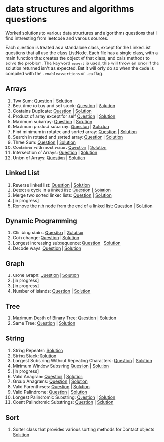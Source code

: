 # data structures and algorithms questions
Worked solutions to various data structures and algorithms questions that I find interesting from leetcode and various sources.

Each question is treated as a standalone class, except for the LinkedList questions that all use the class ListNode.
Each file has a single class, with a main function that creates the object of that class, and calls methods to solve the problem.
The keyword `assert` is used, this will throw an error if the solution returned isn't as expected. But it will only do so when the code is compiled with the `-enableassertions` or `-ea` flag.

## Arrays
1. Two Sum:
[Question](https://leetcode.com/problems/two-sum/) | [Solution](/Arrays/01_TwoSum/TwoSum.java)
2. Best time to buy and sell stock: [Question](https://leetcode.com/problems/best-time-to-buy-and-sell-stock/) | [Solution](/Arrays/02_BestTimeToBuyAndSellStock/BestTimeToBuyAndSellStock.java)
3. Contains Duplicate:
[Question](https://leetcode.com/problems/contains-duplicate/) | [Solution](/Arrays/03_ContainsDuplicate/ContainsDuplicate.java)
4. Product of array except for self
[Question](https://leetcode.com/problems/product-of-array-except-self/) | [Solution](/Arrays/04_ProductOfArrayExceptSelf/ProductOfArrayExceptSelf.java)
5. Maximum subarray:
[Question](https://leetcode.com/problems/maximum-subarray/) | [Solution](/Arrays/05_MaximumSubarray/MaximumSubarray.java)
6. Maximum product subarray:
[Question](https://leetcode.com/problems/maximum-product-subarray/) | [Solution](/Arrays/06_MaximumProductSubarray/MaximumProductSubarray.java)
7. Find minimum in rotated and sorted array:
[Question](https://leetcode.com/problems/find-minimum-in-rotated-sorted-array/) | [Solution](/Arrays/07_FindMinimumInRotatedSortedArray/MinimumInRotatedSortedArray.java)
8. Search in rotated and sorted array:
[Question](https://leetcode.com/problems/search-in-rotated-sorted-array/) | [Solution](/Arrays/08_SearchInRotatedSortedArray/SearchInRotatedSortedArray.java)
9. Three Sum:
[Question](https://leetcode.com/problems/3sum/) | [Solution](/Arrays/09_ThreeSum/ThreeSum.java)
10. Container with most water:
[Question](https://leetcode.com/problems/container-with-most-water/) | [Solution](/Arrays/10_ContainerWithMostWater/ContainerWithMostWater.java)
11. Intersection of Arrays:
[Question](https://leetcode.com/problems/intersection-of-two-arrays/) | [Solution](/Arrays/11_IntersectionOfArrays/FindIntersection.java)
12. Union of Arrays:
[Question](https://www.geeksforgeeks.org/find-union-and-intersection-of-two-unsorted-arrays/) | [Solution](/Arrays/12_UnionOfArrays/FindUnion.java)

## Linked List
1. Reverse linked list:
[Question](https://leetcode.com/problems/reverse-linked-list/) | [Solution](/LinkedList/01_ReverseLinkedList/ReverseLinkedList.java)
2. Detect a cycle in a linked list:
[Question](https://leetcode.com/problems/linked-list-cycle/) | [Solution](/LinkedList/02_DetectCycleLinkedList/DetectCycleLinkedList.java)
3. Merge two sorted linked lists:
[Question](https://leetcode.com/problems/merge-two-sorted-lists/) | [Solution](/LinkedList/03_MergeTwoSortedLinkedLists/MergeTwoSortedLists.java)
4. [in progress]
5. Remove the nth node from the end of a linked list:
[Question](https://leetcode.com/problems/remove-nth-node-from-end-of-list/) | [Solution](/LinkedList/05_RemoveNthNodeFromEndOfLinkedList/RemoveNthNodeFromEndOfLinkedList.java)

## Dynamic Programming
1. Climbing stairs:
[Question](https://leetcode.com/problems/climbing-stairs/) | [Solution](/DynamicProgramming/01_ClimbingStairs/ClimbingStairs.java)
2. Coin change:
[Question](https://leetcode.com/problems/coin-change/) | [Solution](/DynamicProgramming/02_CoinChange/CoinChange.java)
3. Longest increasing subsequence:
[Question](https://leetcode.com/problems/longest-increasing-subsequence/) | [Solution](/DynamicProgramming/03_LongestIncreasingSubsequence/LongestIncreasingSubsequence.java)
4. Decode ways:
[Question](https://leetcode.com/problems/decode-ways/) | [Solution](/DynamicProgramming/04_DecodeWays/DecodeWays.java)

## Graph
1. Clone Graph:
[Question](https://leetcode.com/problems/clone-graph/) | [Solution](/Graph/01_CloneGraph/CloneGraph.java)
2. [in progress]
3. [in progress]
4. Number of islands:
[Question](https://leetcode.com/problems/number-of-islands/) | [Solution](/Graph/04_NumberOfIslands/NumberOfIslands.java)

## Tree
1. Maximum Depth of Binary Tree:
[Question](https://leetcode.com/problems/maximum-depth-of-binary-tree/) | [Solution](/Tree/01_MaximumDepthOfBinaryTree/MaximumDepthOfBinaryTree.java)
2. Same Tree:
[Question](https://leetcode.com/problems/same-tree/) | [Solution](/Tree/02_SameTree/SameTree.java)

## String
1. String Repeater:
[Solution](/String/01_StringRepeater/StringRepeater.java)
2. String Stack:
[Solution](/String/02_StringStack/StringStack.java)
3. Longest Substring Without Repeating Characters:
[Question](https://leetcode.com/problems/longest-substring-without-repeating-characters/) | [Solution](/String/03_LongestSubstringWithoutRepeatingCharacters/LongestSubstringWithoutRepeatingCharacters.java)
4. Minimum Window Substring
[Question](https://leetcode.com/problems/minimum-window-substring/) | [Solution](/String/04_MinimumWindowSubstring/MinimumWindowSubstring.java)
5. [in progress]
6. Valid Anagram:
[Question](https://leetcode.com/problems/valid-anagram/) | [Solution](/String/06_ValidAnagram/ValidAnagram.java)
7. Group Anagrams:
[Question](https://leetcode.com/problems/group-anagrams/) | [Solution](/String/07_GroupAnagrams/GroupAnagrams.java)
8. Valid Parentheses:
[Question](http://leetcode.com/problems/valid-parentheses) | [Solution](/String/08_ValidParentheses/ValidParentheses.java)
9. Valid Palindrome:
[Question](http://leetcode.com/problems/valid-palindrome) | [Solution](/String/09_ValidPalindrome/ValidPalindrome.java)
10. Longest Palindromic Substring:
[Question](https://leetcode.com/problems/longest-palindromic-substring/) | [Solution](/String/10_LongestPalindromicSubstring/LongestPalindromicSubstring.java)
11. Count Palindromic Substrings:
[Question](https://leetcode.com/problems/palindromic-substrings/) | [Solution](/String/11_CountPalindromicSubstrings/CountPalindromicSubstrings.java)

## Sort
1. Sorter class that provides various sorting methods for Contact objects\
[Solution](/Sort/01_ContactSorter/)

